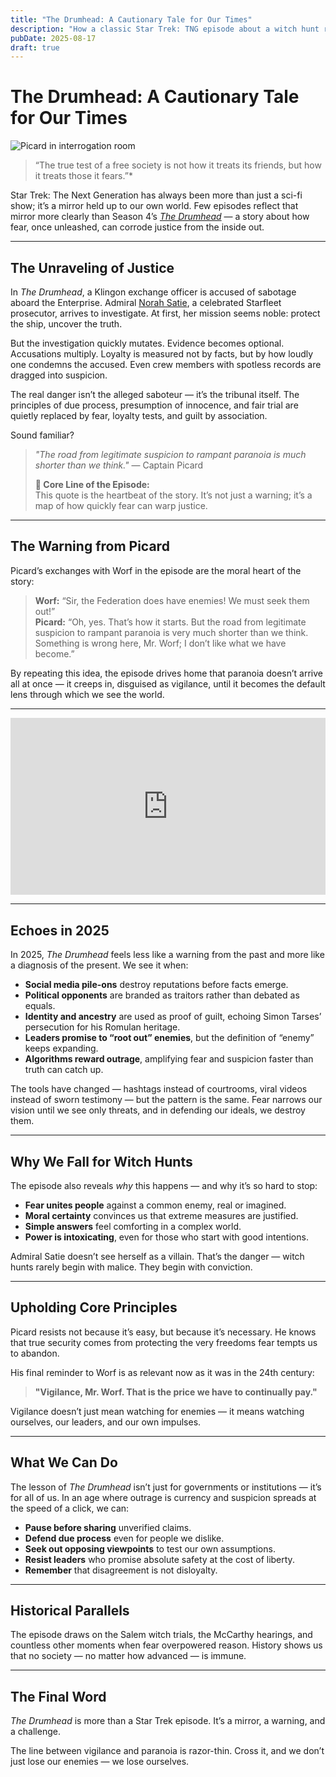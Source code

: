 ```yaml
---
title: "The Drumhead: A Cautionary Tale for Our Times"
description: "How a classic Star Trek: TNG episode about a witch hunt reflects our current political climate."
pubDate: 2025-08-17
draft: true
---
```


# The Drumhead: A Cautionary Tale for Our Times

![Picard in interrogation room](https://qmpdliftraf4pov3.public.blob.vercel-storage.com/Picard_in_interrogation_room-yNYq91n3Ne3pGgq6YAW7ajyAYXrIWd.webp)

> “The true test of a free society is not how it treats its friends, but how it treats those it fears.”*

Star Trek: The Next Generation has always been more than just a sci-fi show; it’s a mirror held up to our own world. Few episodes reflect that mirror more clearly than Season 4’s *[The Drumhead](https://memory-alpha.fandom.com/wiki/The_Drumhead_(episode))* — a story about how fear, once unleashed, can corrode justice from the inside out.

---

## The Unraveling of Justice

In *The Drumhead*, a Klingon exchange officer is accused of sabotage aboard the Enterprise. Admiral [Norah Satie](https://memory-alpha.fandom.com/wiki/Norah_Satie), a celebrated Starfleet prosecutor, arrives to investigate. At first, her mission seems noble: protect the ship, uncover the truth.  

But the investigation quickly mutates. Evidence becomes optional. Accusations multiply. Loyalty is measured not by facts, but by how loudly one condemns the accused. Even crew members with spotless records are dragged into suspicion.  

The real danger isn’t the alleged saboteur — it’s the tribunal itself. The principles of due process, presumption of innocence, and fair trial are quietly replaced by fear, loyalty tests, and guilt by association.

Sound familiar?

 > *"The road from legitimate suspicion to rampant paranoia is much shorter than we think."* — Captain Picard
 >
 > **💬 Core Line of the Episode:**  
> This quote is the heartbeat of the story. It’s not just a warning; it’s a map of how quickly fear can warp justice.

---

## The Warning from Picard

Picard’s exchanges with Worf in the episode are the moral heart of the story:

> **Worf:** “Sir, the Federation does have enemies! We must seek them out!”  
> **Picard:** “Oh, yes. That’s how it starts. But the road from legitimate suspicion to rampant paranoia is very much shorter than we think. Something is wrong here, Mr. Worf; I don’t like what we have become.”

By repeating this idea, the episode drives home that paranoia doesn’t arrive all at once — it creeps in, disguised as vigilance, until it becomes the default lens through which we see the world.

---

<div style="position: relative; width: 100%; max-width: 560px; margin: 0 auto; padding-bottom: 56.25%; height: 0; overflow: hidden;">
  <iframe
    src="https://www.youtube.com/embed/CbQvCzWkATA?si=uEZsqno7prfnjMyV"
    title="YouTube video player"
    allow="accelerometer; autoplay; clipboard-write; encrypted-media; gyroscope; picture-in-picture; web-share"
    referrerpolicy="strict-origin-when-cross-origin"
    allowfullscreen
    style="position: absolute; top: 0; left: 0; width: 100%; height: 100%; border: none; display: block;"
  ></iframe>
</div>

---

## Echoes in 2025

In 2025, *The Drumhead* feels less like a warning from the past and more like a diagnosis of the present. We see it when:

- **Social media pile-ons** destroy reputations before facts emerge.  
- **Political opponents** are branded as traitors rather than debated as equals.  
- **Identity and ancestry** are used as proof of guilt, echoing Simon Tarses’ persecution for his Romulan heritage.  
- **Leaders promise to “root out” enemies**, but the definition of “enemy” keeps expanding.  
- **Algorithms reward outrage**, amplifying fear and suspicion faster than truth can catch up.

The tools have changed — hashtags instead of courtrooms, viral videos instead of sworn testimony — but the pattern is the same. Fear narrows our vision until we see only threats, and in defending our ideals, we destroy them.

---

## Why We Fall for Witch Hunts

The episode also reveals *why* this happens — and why it’s so hard to stop:

- **Fear unites people** against a common enemy, real or imagined.  
- **Moral certainty** convinces us that extreme measures are justified.  
- **Simple answers** feel comforting in a complex world.  
- **Power is intoxicating**, even for those who start with good intentions.

Admiral Satie doesn’t see herself as a villain. That’s the danger — witch hunts rarely begin with malice. They begin with conviction.

---

## Upholding Core Principles

Picard resists not because it’s easy, but because it’s necessary. He knows that true security comes from protecting the very freedoms fear tempts us to abandon.  

His final reminder to Worf is as relevant now as it was in the 24th century:  

> **"Vigilance, Mr. Worf. That is the price we have to continually pay."**

Vigilance doesn’t just mean watching for enemies — it means watching ourselves, our leaders, and our own impulses.

---

## What We Can Do

The lesson of *The Drumhead* isn’t just for governments or institutions — it’s for all of us. In an age where outrage is currency and suspicion spreads at the speed of a click, we can:

- **Pause before sharing** unverified claims.  
- **Defend due process** even for people we dislike.  
- **Seek out opposing viewpoints** to test our own assumptions.  
- **Resist leaders** who promise absolute safety at the cost of liberty.  
- **Remember** that disagreement is not disloyalty.

---

## Historical Parallels

The episode draws on the Salem witch trials, the McCarthy hearings, and countless other moments when fear overpowered reason. History shows us that no society — no matter how advanced — is immune.

---

## The Final Word

*The Drumhead* is more than a Star Trek episode. It’s a mirror, a warning, and a challenge.  

The line between vigilance and paranoia is razor-thin. Cross it, and we don’t just lose our enemies — we lose ourselves.
